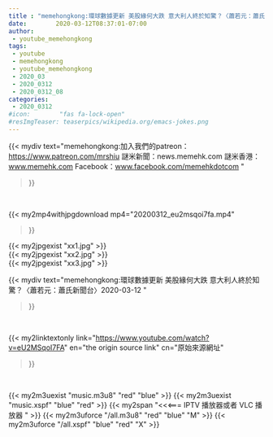```yaml
---
title : "memehongkong:環球數據更新 美股緣何大跌 意大利人終於知驚？〈蕭若元：蕭氏新聞台〉2020-03-12 "
date:        2020-03-12T08:37:01-07:00
author:
 - youtube_memehongkong
tags:
 - youtube
 - memehongkong
 - youtube_memehongkong
 - 2020_03
 - 2020_0312
 - 2020_0312_08
categories:
 - 2020_0312
#icon:        "fas fa-lock-open"
#resImgTeaser: teaserpics/wikipedia.org/emacs-jokes.png
---
```


{{< mydiv text="memehongkong:加入我們的patreon：https://www.patreon.com/mrshiu 謎米新聞：news.memehk.com 謎米香港： www.memehk.com Facebook：www.facebook.com/memehkdotcom "
>}}
<br>


{{< my2mp4withjpgdownload mp4="20200312_eu2msqoi7fa.mp4"
>}}

{{< my2jpgexist "xx1.jpg" >}}<br>
{{< my2jpgexist "xx2.jpg" >}}<br>
{{< my2jpgexist "xx3.jpg" >}}<br>



{{< mydiv text="memehongkong:環球數據更新 美股緣何大跌 意大利人終於知驚？〈蕭若元：蕭氏新聞台〉2020-03-12 "
>}}
<br>

{{< my2linktextonly link="https://www.youtube.com/watch?v=eU2MSqoI7FA"
en="the origin source link" cn="原始來源網址"
>}}


<br>

{{< my2m3uexist "music.m3u8" "red"  "blue" >}} {{< my2m3uexist "music.xspf" "blue" "red"  >}} {{< my2span "<<<=== IPTV 播放器或者 VLC 播放器 " >}} {{< my2m3uforce "/all.m3u8" "red"  "blue" "M" >}} {{< my2m3uforce "/all.xspf" "blue" "red"  "X" >}} 
